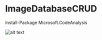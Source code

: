 # ImageDatabaseCRUD

Install-Package Microsoft.CodeAnalysis

![alt text](https://raw.githubusercontent.com/ludakludi/ImageDatabaseCRUD/master/DemoImg.png)
